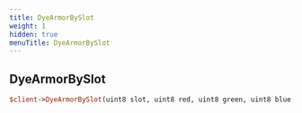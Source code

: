 ```yaml
---
title: DyeArmorBySlot
weight: 1
hidden: true
menuTitle: DyeArmorBySlot
---
```

## DyeArmorBySlot
```perl
$client->DyeArmorBySlot(uint8 slot, uint8 red, uint8 green, uint8 blue, [uint8 use_tint = 0x00])
```